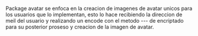 Package avatar se enfoca en la creacion de imagenes de avatar unicos para los usuarios que lo implementan,
esto lo hace recibiendo la direccion de meil del usuario y realizando un encode con el metodo --- de encriptado
para su posterior proseso y creacion de la imagen de avatar.